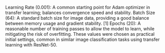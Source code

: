 Learning Rate (0.001): A common starting point for Adam optimizer in transfer learning; balances convergence speed and stability.
Batch Size (64): A standard batch size for image data, providing a good balance between memory usage and gradient stability. [1]
Epochs (20): A reasonable number of training passes to allow the model to learn, while mitigating the risk of overfitting.
These values were chosen as practical initial settings, common in similar image classification tasks using transfer learning with ResNet-50.
